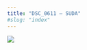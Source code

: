 ```yaml
---
title: "DSC_0611 – SUDA"
#slug: "index"
---
```


[![](/wp-content/2015/05/DSC_0611-300x201.jpg)](/wp-content/2015/05/DSC_0611.jpg)
